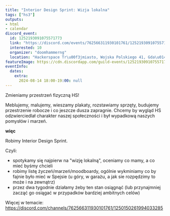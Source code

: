 ```yaml
---
title: "Interior Design Sprint: Wizja lokalna"
tags: ["hs3"]
outputs:
- html
- calendar
discord_event:
  id: 1252193091075571773
  link: "https://discord.com/events/762566311930101761/1252193091075571773"
  interested: 10
  organizer: "doomhammerng"
  location: "Hackerspace Tr\u00f3jmiasto, Wojska Polskiego 41, Gda\u0144sk"
featureImage: https://cdn.discordapp.com/guild-events/1252193091075571773/b781465dc9b9ad9abc27f229805fe4b9.png?size=1024
eventInfo:
  dates:
    extra:
      2024-08-14 18:00-19:00: null
---
```

Zmieniamy przestrzeń fizyczną HS!

Meblujemy, malujemy, wieszamy plakaty, rozstawiamy sprzęty, budujemy przestrzenie robocze i co jeszcze dusza zapragnie. Chcemy by wygląd HS odzwierciedlał charakter naszej społeczności i był wypadkową naszych pomysłów i marzeń.

**więc**

Robimy Interior Design Sprint.

Czyli:

- spotykamy się najpierw na "wizję lokalną", oceniamy co mamy, a co mieć byśmy chcieli
- robimy listę życzeń/marzeń/moodboardy, ogólnie wykminiamy co by fajnie było mieć w Spejsie (u góry, w garażu, a jak sie rozpędzimy to może i na zewnątrz)
- przez dwa tygodnie działamy żeby ten stan osiągnąć (lub przynajmniej zacząć go osiągać w przypadków bardziej ambitnych celów)

Więcej w temacie: https://discord.com/channels/762566311930101761/1250150261994033285
